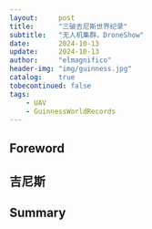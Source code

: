 ```yaml
---
layout:     post
title:      "三破吉尼斯世界纪录"
subtitle:   "无人机集群，DroneShow"
date:       2024-10-13
update:     2024-10-13
author:     "elmagnifico"
header-img: "img/guinness.jpg"
catalog:    true
tobecontinued: false
tags:
    - UAV
    - GuinnessWorldRecords
---
```


## Foreword



## 吉尼斯



## Summary

